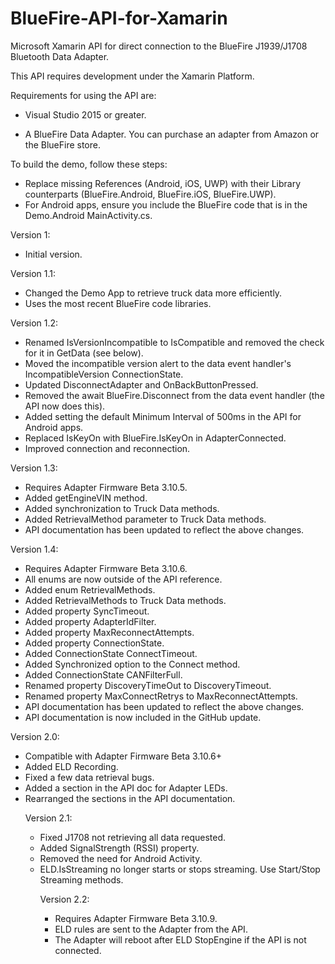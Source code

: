 ﻿# BlueFire-API-for-Xamarin
Microsoft Xamarin API for direct connection to the BlueFire J1939/J1708 Bluetooth Data Adapter.

This API requires development under the Xamarin Platform.

Requirements for using the API are:
	<ul><li> Visual Studio 2015 or greater.</ul>
	<ul><li> A BlueFire Data Adapter. You can purchase an adapter from Amazon or the BlueFire store.</ul>

To build the demo, follow these steps:
    <ul><li> Replace missing References (Android, iOS, UWP) with their Library counterparts (BlueFire.Android, BlueFire.iOS, BlueFire.UWP).
	<li> For Android apps, ensure you include the BlueFire code that is in the Demo.Android MainActivity.cs. </ul>

Version 1:<ul>
	<li>Initial version.
</ul>

Version 1.1:<ul>
	<li>Changed the Demo App to retrieve truck data more efficiently.
	<li>Uses the most recent BlueFire code libraries.
</ul>

Version 1.2:<ul>
	<li>Renamed IsVersionIncompatible to IsCompatible and removed the check for it in GetData (see below).
	<li>Moved the incompatible version alert to the data event handler's IncompatibleVersion ConnectionState.
	<li>Updated DisconnectAdapter and OnBackButtonPressed.
	<li>Removed the await BlueFire.Disconnect from the data event handler (the API now does this).
	<li>Added setting the default Minimum Interval of 500ms in the API for Android apps.
	<li>Replaced IsKeyOn with BlueFire.IsKeyOn in AdapterConnected.
	<li>Improved connection and reconnection.
</ul>

Version 1.3:<ul>
	<li>Requires Adapter Firmware Beta 3.10.5.
	<li>Added getEngineVIN method.
	<li>Added synchronization to Truck Data methods.
	<li>Added RetrievalMethod parameter to Truck Data methods.
	<li>API documentation has been updated to reflect the above changes.
</ul>

Version 1.4:<ul>
	<li>Requires Adapter Firmware Beta 3.10.6.
    <li>All enums are now outside of the API reference.
    <li>Added enum RetrievalMethods.
	<li>Added RetrievalMethods to Truck Data methods.
    <li>Added property SyncTimeout.
    <li>Added property AdapterIdFilter.
    <li>Added property MaxReconnectAttempts.
    <li>Added property ConnectionState.
	<li>Added ConnectionState ConnectTimeout.
    <li>Added Synchronized option to the Connect method.
	<li>Added ConnectionState CANFilterFull.
	<li>Renamed property DiscoveryTimeOut to DiscoveryTimeout.
    <li>Renamed property MaxConnectRetrys to MaxReconnectAttempts.
	<li>API documentation has been updated to reflect the above changes.
    <li>API documentation is now included in the GitHub update.
</ul>

Version 2.0:<ul>
	<li>Compatible with Adapter Firmware Beta 3.10.6+
    <li>Added ELD Recording.
	<li>Fixed a few data retrieval bugs.
	<li>Added a section in the API doc for Adapter LEDs.
	<li>Rearranged the sections in the API documentation.

Version 2.1:<ul>
	<li>Fixed J1708 not retrieving all data requested.
    <li>Added SignalStrength (RSSI) property.
    <li>Removed the need for Android Activity.
    <li>ELD.IsStreaming no longer starts or stops streaming. Use Start/Stop Streaming methods.

Version 2.2:<ul>
	<li>Requires Adapter Firmware Beta 3.10.9.
	<li>ELD rules are sent to the Adapter from the API.
	<li>The Adapter will reboot after ELD StopEngine if the API is not connected.

